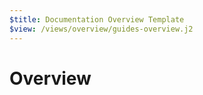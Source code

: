 ```yaml
---
$title: Documentation Overview Template
$view: /views/overview/guides-overview.j2
---
```


# Overview